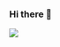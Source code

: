 ### Hi there 👋

<!--
**Slaveplus/Slaveplus** is a ✨ _special_ ✨ repository because its `README.md` (this file) appears on your GitHub profile.

Here are some ideas to get you started:

- 🔭 I’m currently working on ...
- 🌱 I’m currently learning ...
- 👯 I’m looking to collaborate on ...
- 🤔 I’m looking for help with ...
- 💬 Ask me about ...
- 📫 How to reach me: ...
- 😄 Pronouns: ...
- ⚡ Fun fact: ...
-->
<a href="https://fnfn9947.tistory.com" target="_blank"><img src="https://img.shields.io/bad![tistory](https://user-images.githubusercontent.com/54345113/230722261-f169664d-4e88-4d7d-bad8-9a88354ec546.svg)
ge/코딩노예지망생-배경색?style=for-the-badge&logo=000000&logoColor=000000"/></a>
